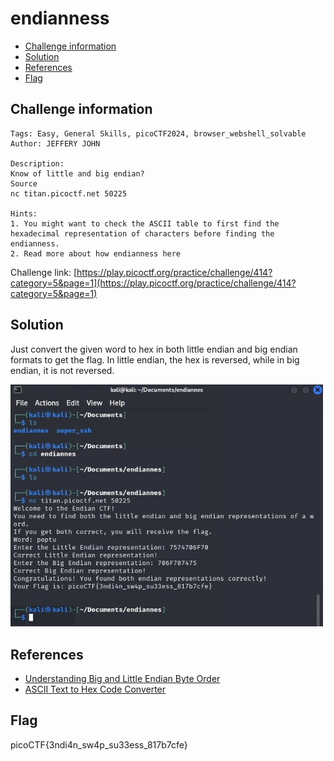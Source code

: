 # endianness

- [Challenge information](#challenge-information)
- [Solution](#solution)
- [References](#references)
- [Flag](#flag)

## Challenge information
```
Tags: Easy, General Skills, picoCTF2024, browser_webshell_solvable
Author: JEFFERY JOHN

Description:
Know of little and big endian?
Source
nc titan.picoctf.net 50225

Hints:
1. You might want to check the ASCII table to first find the hexadecimal representation of characters before finding the endianness.
2. Read more about how endianness here
```

Challenge link: [https://play.picoctf.org/practice/challenge/414?category=5&page=1](https://play.picoctf.org/practice/challenge/414?category=5&page=1)

## Solution

Just convert the given word to hex in both little endian and big endian formats to get the flag. In little endian, the hex is reversed, while in big endian, it is not reversed.

<img src="endianness.jpg" width="500" />

## References

- [Understanding Big and Little Endian Byte Order](https://betterexplained.com/articles/understanding-big-and-little-endian-byte-order/)
- [ASCII Text to Hex Code Converter](https://www.rapidtables.com/convert/number/ascii-to-hex.html)

## Flag

picoCTF{3ndi4n_sw4p_su33ess_817b7cfe}